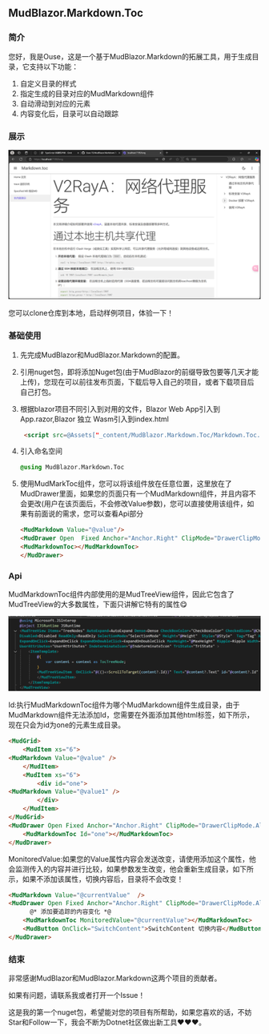 ##                    MudBlazor.Markdown.Toc

### 简介

您好，我是Ouse，这是一个基于MudBlazor.Markdown的拓展工具，用于生成目录，它支持以下功能：

1. 自定义目录的样式
2. 指定生成的目录对应的MudMarkdown组件
3. 自动滑动到对应的元素
4. 内容变化后，目录可以自动跟踪

### 展示

![image-20250329193214217](assets/image-20250329193214217.png)

您可以clone仓库到本地，启动样例项目，体验一下！

### 基础使用

1. 先完成MudBlazor和MudBlazor.Markdown的配置。

2. 引用nuget包，即将添加Nuget包(由于MudBlazor的前缀导致包要等几天才能上传)，您现在可以前往发布页面，下载后导入自己的项目，或者下载项目后自己打包。

3. 根据blazor项目不同引入到对用的文件，Blazor Web App引入到App.razor,Blazor 独立 Wasm引入到index.html

   ```html
    <script src=@Assets["_content/MudBlazor.Markdown.Toc/Markdown.Toc.js"] type="module"></scrip>
   ```

4. 引入命名空间

   ```css
   @using MudBlazor.Markdown.Toc
   ```

5. 使用MudMarkToc组件，您可以将该组件放在任意位置，这里放在了MudDrawer里面，如果您的页面只有一个MudMarkdown组件，并且内容不会更改(用户在该页面后，不会修改Value参数)，您可以直接使用该组件，如果有前面说的需求，您可以查看Api部分

   ```html
   <MudMarkdown Value="@value"/>
   <MudDrawer Open  Fixed Anchor="Anchor.Right" ClipMode="DrawerClipMode.Always">
   <MudMarkdownToc></MudMarkdownToc>
   </MudDrawer>
   ```

### Api

MudMarkdownToc组件内部使用的是MudTreeView组件，因此它包含了MudTreeView的大多数属性，下面只讲解它特有的属性😋

![image-20250329201010291](assets/image-20250329201010291.png)

Id:执行MudMarkdownToc组件为哪个MudMarkdown组件生成目录，由于MudMarkdown组件无法添加Id，您需要在外面添加其他html标签，如下所示，现在只会为id为one的元素生成目录。

```html
<MudGrid>
    <MudItem xs="6">
<MudMarkdown Value="@value" />
    </MudItem>
    <MudItem xs="6">
        <div id="one">
<MudMarkdown Value="@value1" />
        </div>
    </MudItem>
</MudGrid>
<MudDrawer Open Fixed Anchor="Anchor.Right" ClipMode="DrawerClipMode.Always">
    <MudMarkdownToc Id="one"></MudMarkdownToc>
</MudDrawer>
```

MonitoredValue:如果您的Value属性内容会发送改变，请使用添加这个属性，他会监测传入的内容并进行比较，如果参数发生改变，他会重新生成目录，如下所示，如果不添加该属性，切换内容后，目录将不会改变！

```html
<MudMarkdown Value="@currentValue"  />
<MudDrawer Open Fixed Anchor="Anchor.Right" ClipMode="DrawerClipMode.Always">
      @* 添加要追踪的内容变化 *@
    <MudMarkdownToc MonitoredValue="@currentValue"></MudMarkdownToc>
    <MudButton OnClick="SwitchContent">SwitchContent 切换内容</MudButton>
</MudDrawer>
```

### 结束

非常感谢MudBlazor和MudBlazor.Markdown这两个项目的贡献者。

如果有问题，请联系我或者打开一个Issue！

这是我的第一个nuget包，希望能对您的项目有所帮助，如果您喜欢的话，不妨Star和Follow一下，我会不断为Dotnet社区做出新工具❤❤❤。